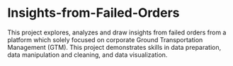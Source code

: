 # Insights-from-Failed-Orders
This project explores, analyzes and draw insights from failed orders from a platform which solely focused on corporate Ground Transportation Management (GTM). This project demonstrates skills in data preparation, data manipulation and cleaning, and data visualization.

